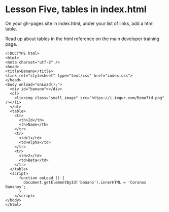 # Lesson Five, tables in index.html

On your gh-pages site in index.html, under your list of links, add a html table.

Read up about tables in the html reference on the main developer training page.

```
<!DOCTYPE html>
<html>
<meta charset="utf-8" />
<head>
<title>Banano</title>
<link rel="stylesheet" type="text/css" href="index.css">
</head>
<body onload="onLoad();">
  <div id="banano"></div>
  <ol>
    <li><img class="small_image" src="https://i.imgur.com/Remo7td.png" /></li>
  </ol>
  <table>
    <tr>
      <th>Id</th>
      <th>Name</th>
    </tr>
    <tr>
      <td>1</td>
      <td>Alpha</td>
    </tr>
    <tr>
      <td>2</td>
      <td>Beta</td>
    </tr>
  </table>
  <script>
      function onLoad () {
        document.getElementById('banano').innerHTML = 'Coranos Bananos';
      }
    </script>
</body>
</html>
```

